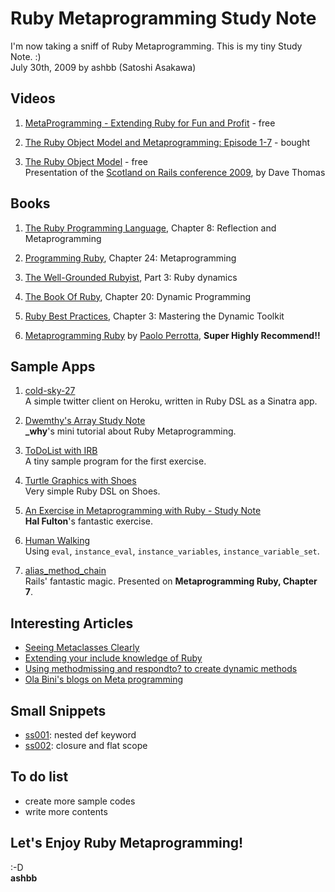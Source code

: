 Ruby Metaprogramming Study Note
===============================
I'm now taking a sniff of Ruby Metaprogramming. This is my tiny Study Note. :)   
July 30th, 2009 by ashbb (Satoshi Asakawa)


Videos
------
1. [MetaProgramming - Extending Ruby for Fun and Profit](http://www.infoq.com/presentations/metaprogramming-ruby) - free

2. [The Ruby Object Model and Metaprogramming: Episode 1-7](http://www.pragprog.com/screencasts/v-dtrubyom/the-ruby-object-model-and-metaprogramming) - bought

3. [The Ruby Object Model](http://scotland-on-rails.s3.amazonaws.com/2A04_DaveThomas-SOR.mp4) - free   
Presentation of the [Scotland on Rails conference 2009](http://www.rubyinside.com/scotland-on-rails-presentations-now-online-27-awesome-videos-1799.html), by Dave Thomas


Books
-----
1. [The Ruby Programming Language](http://oreilly.com/catalog/9780596516178/), Chapter 8: Reflection and Metaprogramming

2. [Programming Ruby](http://www.pragprog.com/titles/ruby3/programming-ruby-1-9), Chapter 24: Metaprogramming

3. [The Well-Grounded Rubyist](http://www.manning.com/black2/), Part 3: Ruby dynamics

4. [The Book Of Ruby](http://www.sapphiresteel.com/The-Book-Of-Ruby), Chapter 20: Dynamic Programming

5. [Ruby Best Practices](http://oreilly.com/catalog/9780596156749/), Chapter 3: Mastering the Dynamic Toolkit

6. [Metaprogramming Ruby](http://www.pragprog.com/titles/ppmetr/metaprogramming-ruby) by [Paolo Perrotta](http://rubylearning.com/blog/2009/07/01/interview-author-paolo-perrotta/), **Super Highly Recommend!!**


Sample Apps
-----------
1. [cold-sky-27](http://github.com/ashbb/cold-sky-27/tree/master)   
  A simple twitter client on Heroku, written in Ruby DSL as a Sinatra app.

2. [Dwemthy's Array Study Note](http://github.com/ashbb/dwemthys_array_study_note/tree/master)   
  **\_why**'s mini tutorial about Ruby Metaprogramming.

3. [ToDoList with IRB](http://github.com/ashbb/ruby_metaprogramming_study_note/tree/master/notes/ToDoList_with_IRB.md)   
  A tiny sample program for the first exercise.

4. [Turtle Graphics with Shoes](http://github.com/ashbb/ruby_metaprogramming_study_note/tree/master/notes/Turtle_Graphics_with_Shoes.md)   
  Very simple Ruby DSL on Shoes.

5. [An Exercise in Metaprogramming with Ruby - Study Note](http://github.com/ashbb/ruby_metaprogramming_study_note/tree/master/notes/An_Exercise_in_Metaprogramming_with_Ruby.md)   
  **Hal Fulton**'s fantastic exercise.

6. [Human Walking](http://github.com/ashbb/ruby_metaprogramming_study_note/tree/master/notes/Human_Walking.md)   
  Using `eval`, `instance_eval`, `instance_variables`, `instance_variable_set`. 

7. [alias\_method\_chain](http://github.com/ashbb/ruby_metaprogramming_study_note/tree/master/notes/alias_method_chain.md)   
  Rails' fantastic magic. Presented on **Metaprogramming Ruby, Chapter 7**.


Interesting Articles
--------------------
- [Seeing Metaclasses Clearly](http://whytheluckystiff.net/articles/seeingMetaclassesClearly.html)
- [Extending your include knowledge of Ruby](http://macournoyer.wordpress.com/2007/07/06/extending-your-include-knowledge-of-ruby/)
- [Using methodmissing and respondto? to create dynamic methods](http://technicalpickles.com/posts/using-method_missing-and-respond_to-to-create-dynamic-methods)
- [Ola Bini's blogs on Meta programming](http://ola-bini.blogspot.com/search/label/metaprogramming)


Small Snippets
--------------
- [ss001](http://github.com/ashbb/ruby_metaprogramming_study_note/tree/master/snippets/ss001.md): nested def keyword
- [ss002](http://github.com/ashbb/ruby_metaprogramming_study_note/tree/master/snippets/ss002.md): closure and flat scope


To do list
----------
- create more sample codes   
- write more contents   


Let's Enjoy Ruby Metaprogramming!
---------------------------------
:-D   
**ashbb**

